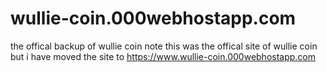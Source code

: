 # wullie-coin.000webhostapp.com
the offical backup of wullie coin 
note this was the offical site of wullie coin but i have moved the site to https://www.wullie-coin.000webhostapp.com
